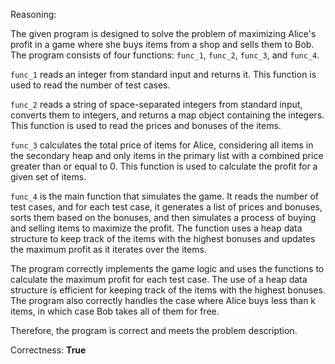 Reasoning:

The given program is designed to solve the problem of maximizing Alice's profit in a game where she buys items from a shop and sells them to Bob. The program consists of four functions: `func_1`, `func_2`, `func_3`, and `func_4`.

`func_1` reads an integer from standard input and returns it. This function is used to read the number of test cases.

`func_2` reads a string of space-separated integers from standard input, converts them to integers, and returns a map object containing the integers. This function is used to read the prices and bonuses of the items.

`func_3` calculates the total price of items for Alice, considering all items in the secondary heap and only items in the primary list with a combined price greater than or equal to 0. This function is used to calculate the profit for a given set of items.

`func_4` is the main function that simulates the game. It reads the number of test cases, and for each test case, it generates a list of prices and bonuses, sorts them based on the bonuses, and then simulates a process of buying and selling items to maximize the profit. The function uses a heap data structure to keep track of the items with the highest bonuses and updates the maximum profit as it iterates over the items.

The program correctly implements the game logic and uses the functions to calculate the maximum profit for each test case. The use of a heap data structure is efficient for keeping track of the items with the highest bonuses. The program also correctly handles the case where Alice buys less than k items, in which case Bob takes all of them for free.

Therefore, the program is correct and meets the problem description.

Correctness: **True**